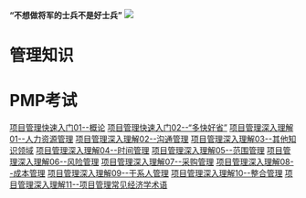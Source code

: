 **“不想做将军的士兵不是好士兵”**
![](http://i.imgur.com/Gf6TEAu.jpg)

# 管理知识 #

# PMP考试 #
[项目管理快速入门01--概论](http://www.cnblogs.com/wanliwang01/p/pmp_base01.html)
[项目管理快速入门02--“多快好省”](http://www.cnblogs.com/wanliwang01/p/pmp_base02.html)
[项目管理深入理解01--人力资源管理](http://www.cnblogs.com/wanliwang01/p/pmp_enhancement01.html)
[项目管理深入理解02--沟通管理](http://www.cnblogs.com/wanliwang01/p/pmp_enhancement02.html)
[项目管理深入理解03--其他知识领域](http://www.cnblogs.com/wanliwang01/p/pmp_enhancement03.html)
[项目管理深入理解04--时间管理](http://www.cnblogs.com/wanliwang01/p/pmp_enhancement04.html)
[项目管理深入理解05--范围管理](http://www.cnblogs.com/wanliwang01/p/pmp_enhancement05.html)
[项目管理深入理解06--风险管理](http://www.cnblogs.com/wanliwang01/p/pmp_enhancement06.html)
[项目管理深入理解07--采购管理](http://www.cnblogs.com/wanliwang01/p/pmp_enhancement07.html)
[项目管理深入理解08--成本管理](http://www.cnblogs.com/wanliwang01/p/pmp_enhancement08.html)
[项目管理深入理解09--干系人管理](http://www.cnblogs.com/wanliwang01/p/pmp_enhancement09.html)
[项目管理深入理解10--整合管理](http://www.cnblogs.com/wanliwang01/p/pmp_enhancement10.html)
[项目管理深入理解11--项目管理常见经济学术语](http://www.cnblogs.com/wanliwang01/p/pmp_enhancement11.html)


